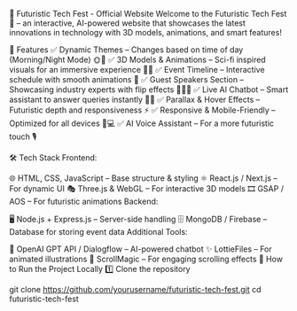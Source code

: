 🚀 Futuristic Tech Fest - Official Website
Welcome to the Futuristic Tech Fest 🌌 – an interactive, AI-powered website that showcases the latest innovations in technology with 3D models, animations, and smart features!

🌟 Features
✅ Dynamic Themes – Changes based on time of day (Morning/Night Mode) 🌞🌙
✅ 3D Models & Animations – Sci-fi inspired visuals for an immersive experience 🎥🎨
✅ Event Timeline – Interactive schedule with smooth animations 📅
✅ Guest Speakers Section – Showcasing industry experts with flip effects 🎤👨‍💻
✅ Live AI Chatbot – Smart assistant to answer queries instantly 🤖💬
✅ Parallax & Hover Effects – Futuristic depth and responsiveness ⚡
✅ Responsive & Mobile-Friendly – Optimized for all devices 📱💻
✅ AI Voice Assistant – For a more futuristic touch 🎙️

🛠️ Tech Stack
Frontend:

🌐 HTML, CSS, JavaScript – Base structure & styling
⚛️ React.js / Next.js – For dynamic UI
🎭 Three.js & WebGL – For interactive 3D models
🎞 GSAP / AOS – For futuristic animations
Backend:

🖥 Node.js + Express.js – Server-side handling
🗄 MongoDB / Firebase – Database for storing event data
Additional Tools:

🤖 OpenAI GPT API / Dialogflow – AI-powered chatbot
✨ LottieFiles – For animated illustrations
📜 ScrollMagic – For engaging scrolling effects
🚀 How to Run the Project Locally
1️⃣ Clone the repository

git clone https://github.com/yourusername/futuristic-tech-fest.git
cd futuristic-tech-fest
